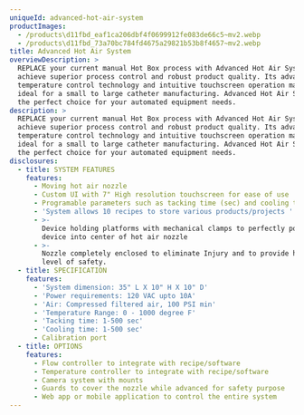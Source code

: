 ```yaml
---
uniqueId: advanced-hot-air-system
productImages:
  - /products\d11fbd_eaf1ca206dbf4f0699912fe083de66c5~mv2.webp
  - /products\d11fbd_73a70bc784fd4675a29821b53b8f4657~mv2.webp
title: Advanced Hot Air System
overviewDescription: >
  REPLACE your current manual Hot Box process with Advanced Hot Air System to
  achieve superior process control and robust product quality. Its advanced
  temperature control technology and intuitive touchscreen operation make it
  ideal for a small to large catheter manufacturing. Advanced Hot Air System is
  the perfect choice for your automated equipment needs.
description: >
  REPLACE your current manual Hot Box process with Advanced Hot Air System to
  achieve superior process control and robust product quality. Its advanced
  temperature control technology and intuitive touchscreen operation make it
  ideal for a small to large catheter manufacturing. Advanced Hot Air System is
  the perfect choice for your automated equipment needs.
disclosures:
  - title: SYSTEM FEATURES
    features:
      - Moving hot air nozzle
      - Custom UI with 7" High resolution touchscreen for ease of use
      - Programable parameters such as tacking time (sec) and cooling time (sec)
      - 'System allows 10 recipes to store various products/projects '
      - >-
        Device holding platforms with mechanical clamps to perfectly positioning
        device into center of hot air nozzle
      - >-
        Nozzle completely enclosed to eliminate Injury and to provide highest
        level of safety.
  - title: SPECIFICATION
    features:
      - 'System dimension: 35" L X 10" H X 10" D'
      - 'Power requirements: 120 VAC upto 10A'
      - 'Air: Compressed filtered air, 100 PSI min'
      - 'Temperature Range: 0 - 1000 degree F'
      - 'Tacking time: 1-500 sec'
      - 'Cooling time: 1-500 sec'
      - Calibration port
  - title: OPTIONS
    features:
      - Flow controller to integrate with recipe/software
      - Temperature controller to integrate with recipe/software
      - Camera system with mounts
      - Guards to cover the nozzle while advanced for safety purpose
      - Web app or mobile application to control the entire system
---
```


